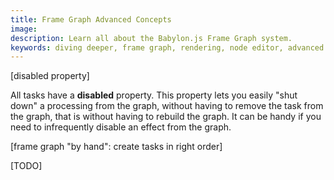 ```yaml
---
title: Frame Graph Advanced Concepts
image:
description: Learn all about the Babylon.js Frame Graph system.
keywords: diving deeper, frame graph, rendering, node editor, advanced concepts
---
```


[disabled property]

All tasks have a **disabled** property. This property lets you easily "shut down" a processing from the graph, without having to remove the task from the graph, that is without having to rebuild the graph. It can be handy if you need to infrequently disable an effect from the graph.

[frame graph "by hand": create tasks in right order]

[TODO]